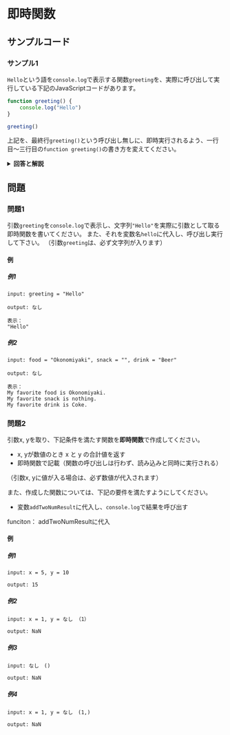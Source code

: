 
# 即時関数

## サンプルコード

### サンプル1

``Hello``という語を``console.log``で表示する関数``greeting``を、実際に呼び出して実行している下記のJavaScriptコードがあります。

```javascript
function greeting() {
    console.log("Hello")
}

greeting()
```

上記を、最終行``greeting()``という呼び出し無しに、即時実行されるよう、一行目〜三行目の``function greeting()``の書き方を変えてください。

<details><summary><b>回答と解説</b></summary>

#### 回答

```javascript
(function() { console.log(`hello`)})()
```

#### 解説

JavaScriptでは、即時関数といって、関数の記述と同時に実行する方法があります。

#####　関数の呼び出しと評価

課題中の最終下段``greeting()``は、関数を**実行する**という表記になります。

しかし、ここでもし``greeting``だけを記載した場合、``greeting``関数の中身は評価されず、ただ関数のみが呼び出しされる（実行はされない）こととなります。

```javascript
function greeting() {
    console.log("Hello")
}

greeting()
```
</details>

## 問題


### 問題1

引数``greeting``を``console.log``で表示し、文字列``"Hello"``を実際に引数として取る即時関数を書いてください。
また、それを変数名``hello``に代入し、呼び出し実行して下さい。
（引数``greeting``は、必ず文字列が入ります）


#### 例

##### 例1

```
input: greeting = "Hello"

output: なし

表示：
"Hello"
```


##### 例2

```
input: food = "Okonomiyaki", snack = "", drink = "Beer"

output: なし

表示：
My favorite food is Okonomiyaki.
My favorite snack is nothing.
My favorite drink is Coke.
```


### 問題2

引数x, yを取り、下記条件を満たす関数を**即時関数**で作成してください。

* x, yが数値のとき x と y の合計値を返す
* 即時関数で記載（関数の呼び出しは行わず、読み込みと同時に実行される）

（引数x, yに値が入る場合は、必ず数値が代入されます）

また、作成した関数については、下記の要件を満たすようにしてください。

* 変数``addTwoNumResult``に代入し、``console.log``で結果を呼び出す

funciton： addTwoNumResultに代入

#### 例

##### 例1

```
input: x = 5, y = 10

output: 15
```


##### 例2

```
input: x = 1, y = なし （1）

output: NaN
```

##### 例3

```
input: なし　()

output: NaN
```

##### 例4

```
input: x = 1, y = なし　(1,)

output: NaN
```
